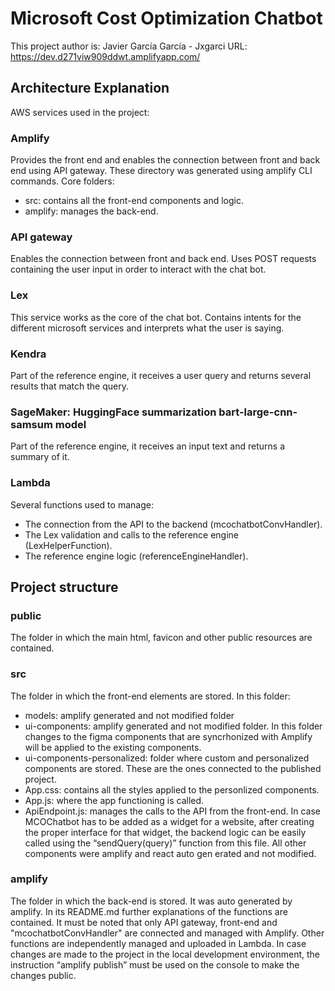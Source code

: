 # Microsoft Cost Optimization Chatbot
This project author is: Javier García García - Jxgarci
URL: https://dev.d271viw909ddwt.amplifyapp.com/

## Architecture Explanation
AWS services used in the project:

### Amplify
Provides the front end and enables the connection between front and back end using API gateway. These directory was generated using amplify CLI commands.
Core folders:
- src: contains all the front-end components and logic.
- amplify: manages the back-end.

### API gateway
Enables the connection between front and back end. Uses POST requests containing the user input in order to interact with the chat bot.

### Lex
This service works as the core of the chat bot. Contains intents for the different microsoft services and interprets what the user is saying.

### Kendra
Part of the reference engine, it receives a user query and returns several results that match the query.

### SageMaker: HuggingFace summarization bart-large-cnn-samsum model
Part of the reference engine, it receives an input text and returns a summary of it.

### Lambda
Several functions used to manage:
- The connection from the API to the backend  (mcochatbotConvHandler).
- The Lex validation and calls to the reference engine (LexHelperFunction).
- The reference engine logic (referenceEngineHandler).

## Project structure

### public
The folder in which the main html, favicon and other public resources are contained.

### src
The folder in which the front-end elements are stored. In this folder:
- models: amplify generated and not modified folder
- ui-components: amplify generated and not modified folder. In this folder changes to the figma components that are syncrhonized with Amplify will be applied to the existing components.
- ui-components-personalized: folder where custom and personalized components are stored. These are the ones connected to the published project.
- App.css: contains all the styles applied to the personlized components.
- App.js: where the app functioning is called.
- ApiEndpoint.js: manages the calls to the API from the front-end. In case MCOChatbot has to be added as a widget for a website, after creating the proper interface for that widget, the backend logic can be easily called using the “sendQuery(query)” function from this file.
All other components were amplify and react auto gen
erated and not modified.

### amplify
The folder in which the back-end is stored. It was auto generated by amplify. In its README.md further explanations of the functions are contained. It must be noted that only API gateway, front-end and "mcochatbotConvHandler" are connected and managed with Amplify. Other functions are independently managed and uploaded in Lambda. In case changes are made to the project in the local development environment, the instruction “amplify publish” must be used on the console to make the changes public.
